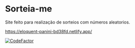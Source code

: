 # Sorteia-me
 
 Site feito para realização de sorteios com números aleatorios.

https://eloquent-panini-bd38fd.netlify.app/

[![CodeFactor](https://www.codefactor.io/repository/github/jonathsilva/sorteia-me/badge/main)](https://www.codefactor.io/repository/github/jonathsilva/sorteia-me/overview/main)
